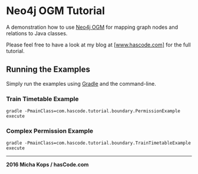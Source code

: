 # Neo4j OGM Tutorial

A demonstration how to use [Neo4j OGM] for mapping graph nodes and relations to Java classes.

Please feel free to have a look at my blog at [www.hascode.com] for the full tutorial.

## Running the Examples

Simply run the examples using [Gradle] and the command-line.

### Train Timetable Example

```
gradle -PmainClass=com.hascode.tutorial.boundary.PermissionExample execute
```


### Complex Permission Example

```
gradle -PmainClass=com.hascode.tutorial.boundary.TrainTimetableExample execute
```

---------

**2016 Micha Kops / hasCode.com**

   [www.hascode.com]:http://www.hascode.com/
   [Gradle]:https://gradle.org/
   [Neo4j OGM]:https://github.com/neo4j/neo4j-ogm

